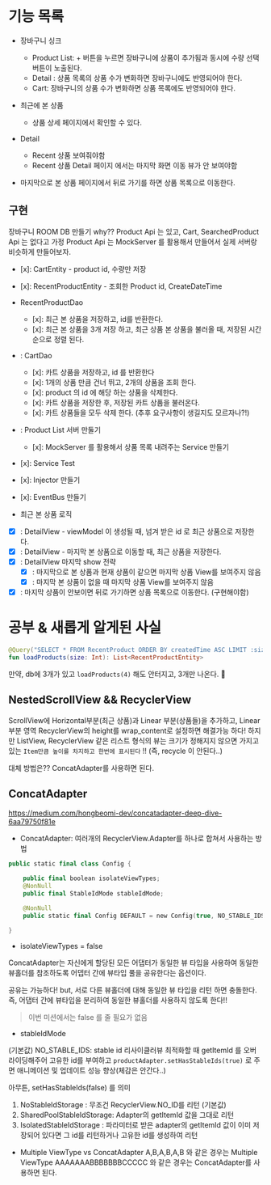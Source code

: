 # 기능 목록

- 장바구니 싱크
  - Product List: + 버튼을 누르면 장바구니에 상품이 추가됨과 동시에 수량 선택 버튼이 노출된다.
  - Detail : 상품 목록의 상품 수가 변화하면 장바구니에도 반영되어야 한다.
  - Cart: 장바구니의 상품 수가 변화하면 상품 목록에도 반영되어야 한다.
- 최근에 본 상품
  - 상품 상세 페이지에서 확인할 수 있다.

- Detail
  - Recent 상품 보여줘야함
  - Recent 상품 Detail 페이지 에서는 마지막 화면 이동 뷰가 안 보여야함
- 마지막으로 본 상품 페이지에서 뒤로 가기를 하면 상품 목록으로 이동한다.

## 구현

장바구니 ROOM DB 만들기
why?? Product Api 는 있고, Cart, SearchedProduct Api 는 없다고 가정
Product Api 는 MockServer 를 활용해서 만들어서 실제 서버랑 비슷하게 만들어보자. 

- [x]: CartEntity - product id, 수량만 저장
- [x]: RecentProductEntity - 조회한 Product id, CreateDateTime
- RecentProductDao
  - [x]: 최근 본 상품을 저장하고, id를 반환한다.
  - [x]: 최근 본 상품을 3개 저장 하고, 최근 상품 본 상품을 불러올 때, 저장된 시간 순으로 정렬 된다.
- : CartDao
  - [x]: 카트 상품을 저장하고, id 를 반환한다
  - [x]: 1개의 상품 만큼 건너 뛰고, 2개의 상품을 조회 한다.
  - [x]: product 의 id 에 해당 하는 상품을 삭제한다.
  - [x]: 카트 상품을 저장한 후, 저장된 카트 상품을 불러온다.
  - [x]: 카트 상품들을 모두 삭제 한다. (추후 요구사항이 생길지도 모르자나?!)
- : Product List 서버 만둘기
  - [x]: MockServer 를 활용해서 상품 목록 내려주는 Service 만들기
- [x]: Service Test
- [x]: Injector 만들기
- [x]: EventBus 만들기

- 최근 본 상품 로직
-[x] : DetailView - viewModel 이 생성될 때, 넘겨 받은 id 로 최근 상품으로 저장한다.
-[x] : DetailView - 마지막 본 상품으로 이동할 때, 최근 상품을 저장한다.
-[x] : DetailView 마지막 show 전략
  -[x] : 마지막으로 본 상품과 현재 상품이 같으면 마지막 상품 View를 보여주지 않음
  -[x] : 마지막 본 상품이 없을 때 마지막 상품 View를 보여주지 않음
-[x] : 마지막 상품이 안보이면 뒤로 가기하면 상품 목록으로 이동한다. (구현해야함)

# 공부 & 새롭게 알게된 사실

```kotlin
@Query("SELECT * FROM RecentProduct ORDER BY createdTime ASC LIMIT :size")
fun loadProducts(size: Int): List<RecentProductEntity>
```

만약, db에 3개가 있고 `loadProducts(4)` 해도 안터지고, 3개만 나온다. 🫢

## NestedScrollView && RecyclerView

ScrollView에 Horizontal부분(최근 상품)과 Linear 부분(상품들)을 추가하고,
Linear 부분 영역 RecyclerView의 height를 wrap_content로 설정하면 해결가능 하다!
하지만 ListView, RecyclerView 같은 리스트 형식의 뷰는
크기가 정해지지 않으면 가지고 있는 `Item만큼 높이를 차지하고
한번에 표시된다` !! (즉, recycle 이 안된다..)

대체 방법은?? ConcatAdapter를 사용하면 된다.

## ConcatAdapter

https://medium.com/hongbeomi-dev/concatadapter-deep-dive-6aa79750f81e

- ConcatAdapter: 여러개의 RecyclerView.Adapter를 하나로 합쳐서 사용하는 방법

```kotlin
public static final class Config {

    public final boolean isolateViewTypes;
    @NonNull
    public final StableIdMode stableIdMode;

    @NonNull
    public static final Config DEFAULT = new Config(true, NO_STABLE_IDS);

}
```

- isolateViewTypes = false

ConcatAdapter는 자신에게 할당된 모든 어댑터가 
동일한 뷰 타입을 사용하여 동일한 뷰홀더를 참조하도록 어뎁터 간에 뷰타입 풀을 공유한다는 옵션이다.

공유는 가능하다! but, 서로 다른 뷰홀더에 대해 동일한 뷰 타입을 리턴 하면 충돌한다.
즉, 어댑터 간에 뷰타입을 분리하여 동일한 뷰홀더를 사용하지 않도록 한다!!

> 이번 미션에서는 false 를 줄 필요가 없음

- stableIdMode

(기본값) NO_STABLE_IDS:  stable id 
리사이클러뷰 최적화할 때 getItemId 를 오버라이딩해주어 고유한 id를 부여하고
`productAdapter.setHasStableIds(true)` 로 주면 애니메이션 및 업데이트 성능 향상(체감은 안간다..)

아무튼, setHasStableIds(false) 를 의미

1) NoStableIdStorage : 무조건 RecyclerView.NO_ID를 리턴 (기본값)
2) SharedPoolStableIdStorage: Adapter의 getItemId 값을 그대로 리턴
3) IsolatedStableIdStorage : 파라미터로 받은 adapter의 getItemId 값이 이미 저장되어 있다면 그 id를 리턴하거나 고유한 id를 생성하여 리턴

- Multiple ViewType vs ConcatAdapter
A,B,A,B,A,B 와 같은 경우는 Multiple ViewType
AAAAAAABBBBBBBCCCCC 와 같은 경우는 ConcatAdapter를 사용하면 된다.